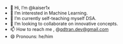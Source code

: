 - 👋 Hi, I’m @kaiser1x
- 👀 I’m interested in Machine Learning.
- 🌱 I’m currently self-teaching myself DSA.
- 💞️ I’m looking to collaborate on innovative concepts.
- 📫 How to reach me , @qdtran.dev@gmail.com
- 😄 Pronouns: he/him

<!---
kaiser1x/kaiser1x is a ✨ special ✨ repository because its `README.md` (this file) appears on your GitHub profile.
You can click the Preview link to take a look at your changes.
--->
